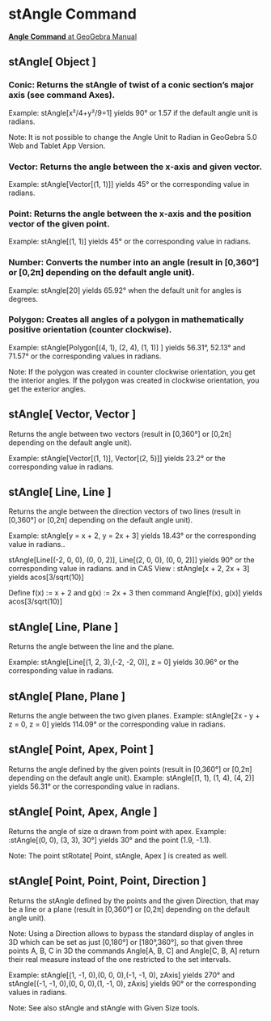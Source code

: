 # stAngle Command

[<b>Angle Command</b> at GeoGebra Manual](https://wiki.geogebra.org/en/Angle_Command)

## stAngle[ Object ]
### Conic: Returns the stAngle of twist of a conic section’s major axis (see command Axes).

Example: stAngle[x²/4+y²/9=1] yields 90° or 1.57 if the default angle unit is radians.

Note: It is not possible to change the Angle Unit to Radian in GeoGebra 5.0 Web and Tablet App Version.

### Vector: Returns the angle between the x‐axis and given vector.

Example: stAngle[Vector[(1, 1)]] yields 45° or the corresponding value in radians.

### Point: Returns the angle between the x‐axis and the position vector of the given point.

Example: stAngle[(1, 1)] yields 45° or the corresponding value in radians.

### Number: Converts the number into an angle (result in [0,360°] or [0,2π] depending on the default angle unit).

Example: stAngle[20] yields 65.92° when the default unit for angles is degrees.

### Polygon: Creates all angles of a polygon in mathematically positive orientation (counter clockwise).

Example: stAngle[Polygon[(4, 1), (2, 4), (1, 1)] ] yields 56.31°, 52.13° and 71.57° or the corresponding values in radians.

Note: If the polygon was created in counter clockwise orientation, you get the interior angles. If the polygon was created in clockwise orientation, you get the exterior angles.

## stAngle[ Vector, Vector ]
Returns the angle between two vectors (result in [0,360°] or [0,2π] depending on the default angle unit).

Example:
stAngle[Vector[(1, 1)], Vector[(2, 5)]] yields 23.2° or the corresponding value in radians.

## stAngle[ Line, Line ]
Returns the angle between the direction vectors of two lines (result in [0,360°] or [0,2π] depending on the default angle unit).

Example:
stAngle[y = x + 2, y = 2x + 3] yields 18.43° or the corresponding value in radians..

stAngle[Line[(-2, 0, 0), (0, 0, 2)], Line[(2, 0, 0), (0, 0, 2)]] yields 90° or the corresponding value in radians.
and in CAS View :
stAngle[x + 2, 2x + 3] yields acos[3/sqrt(10)]

Define f(x) := x + 2 and g(x) := 2x + 3 then command Angle[f(x), g(x)] yields acos[3/sqrt(10)]

## stAngle[ Line, Plane ]
Returns the angle between the line and the plane.

Example:
stAngle[Line[(1, 2, 3),(-2, -2, 0)], z = 0] yields 30.96° or the corresponding value in radians.

## stAngle[ Plane, Plane ]
Returns the angle between the two given planes.
Example:
stAngle[2x - y + z = 0, z = 0] yields 114.09° or the corresponding value in radians.

## stAngle[ Point, Apex, Point ]
Returns the angle defined by the given points (result in [0,360°] or [0,2π] depending on the default angle unit).
Example:
stAngle[(1, 1), (1, 4), (4, 2)] yields 56.31° or the corresponding value in radians.

## stAngle[ Point, Apex, Angle ]
Returns the angle of size α drawn from point with apex.
Example:
:stAngle[(0, 0), (3, 3), 30°] yields 30° and the point (1.9, -1.1).

Note: The point stRotate[ Point, stAngle, Apex ] is created as well.

## stAngle[ Point, Point, Point, Direction ]
Returns the stAngle defined by the points and the given Direction, that may be a line or a plane (result in [0,360°] or [0,2π] depending on the default angle unit).

Note: Using a Direction allows to bypass the standard display of angles in 3D which can be set as just [0,180°] or [180°,360°], 
so that given three points A, B, C in 3D the commands Angle[A, B, C] and Angle[C, B, A] return their real measure 
instead of the one restricted to the set intervals.

Example:
stAngle[(1, -1, 0),(0, 0, 0),(-1, -1, 0), zAxis] yields 270° and stAngle[(-1, -1, 0),(0, 0, 0),(1, -1, 0), zAxis] yields 90° or the corresponding values in radians.

Note: See also stAngle and stAngle with Given Size tools.
